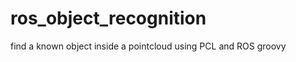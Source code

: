 ros_object_recognition
======================

find a known object inside a pointcloud using PCL and ROS groovy